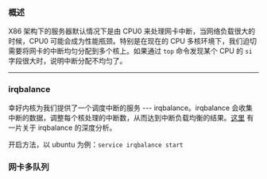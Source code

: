### 概述

X86 架构下的服务器默认情况下是由 CPU0 来处理网卡中断，当网络负载很大的时候，CPU0 可能会成为性能瓶颈。特别是在现在的 CPU 多核环境下，我们迫切需要将网卡的中断均匀分配到多个核上。如果通过 `top` 命令发现某个 CPU 的 `si` 字段很大时，说明中断分配不均匀了。

---

### irqbalance

幸好内核为我们提供了一个调度中断的服务 --- irqbalance。irqbalance 会收集中断的数据，调整每个核处理的中断数，从而达到中断负载均衡的结果。[这里](http://blog.yufeng.info/archives/2422) 有一片关于 irqbalance 的深度分析。

开启方法，以 ubuntu 为例：`service irqbalance start`

### 网卡多队列
